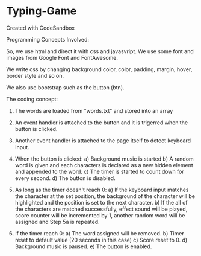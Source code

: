 # Typing-Game
Created with CodeSandbox

Programming Concepts Involved:

So, we use html and  direct it with css and javasvript. We use some font and images from Google Font and FontAwesome. 

We write css by changing background color, color, padding, margin, hover, border style and so on.

We also use bootstrap such as the button (btn).

The coding concept:
1) The words are loaded from "words.txt" and stored into an array

2) An event handler is attached to the button and it is trigerred when the button is clicked.

3) Another event handler is attached to the page itself to detect keyboard input.

4) When the button is clicked:
  a) Background music is started
  b) A random word is given and each characters is declared as a new hidden element and appended to the word.
  c) The timer is started to count down for every second.
  d) The button is disabled.
  
5) As long as the timer doesn't reach 0:
  a) If the keyboard input matches the character at the set position, the background of the character will be highlighted and the position is set to the next character.
  b) If the all of the characters are matched successfully, effect sound will be played, score counter will be incremented by 1, another random word will be assigned and Step 5a is repeated.
  
6) If the timer reach 0:
   a) The word assigned will be removed.
   b) Timer reset to default value (20 seconds in this case)
   c) Score reset to 0.
   d) Background music is paused.
   e) The button is enabled.
